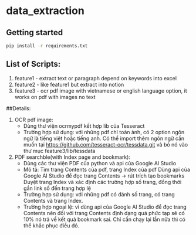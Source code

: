 # data_extraction

## Getting started
```sh
pip install -r requirements.txt
```

## List of Scripts:
1. feature1 - extract text or paragraph depend on keywords into excel
2. feature2 - like feature1 but extract into notion
3. feature3 - ocr pdf image with vietnamese or english language option, it works on pdf with images no text

##Details:
1. OCR pdf image:
   - Dùng thư viện ocrmypdf kết hợp lib của Tesseract
   - Trường hợp sử dụng: với những pdf chỉ toàn ảnh, có 2 option ngôn ngữ là tiếng việt hoặc tiếng anh. Có thể import thêm ngôn ngữ cần muốn tại https://github.com/tesseract-ocr/tessdata.git và bỏ nó vào thư mục feature3/lib/tessdata
2. PDF searchble(with Index page and bookmark):
   - Dùng các thư viện PDF của python và api của Google AI Studio
   - Mô tả:
     Tìm trang Contents của pdf, trang Index của pdf
     Dùng api của Google AI Studio để đọc trang Contents -> rút trích tạo bookmarks
     Duyệt trang Index và xác định các trường hợp số trang, đồng thời gắn link số đến trang hợp lệ
   - Trường hợp sử dụng: với những pdf có đánh số trang, có trang Contents và trang Index.
   - Trường hợp ngoại lệ: vì dùng api của Google AI Studio để đọc trang Contents nên đối với trang Contents định dạng quá phức tạp sẽ có 10% nó trả về kết quả bookmark sai. Chỉ cần chạy lại lần nữa thì có thể khắc phục điều đó. 
